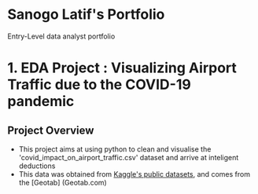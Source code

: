 # Sanogo  Latif's Portfolio
Entry-Level data analyst portfolio

# 1. EDA Project : Visualizing Airport Traffic due to the COVID-19 pandemic 

## Project Overview
* This project aims at using python to clean and visualise the 'covid_impact_on_airport_traffic.csv' dataset and arrive at inteligent deductions
* This data was obtained from [Kaggle's public datasets](https://www.kaggle.com/terenceshin/covid19s-impact-on-airport-traffic), and comes from the [Geotab] (Geotab.com) 



